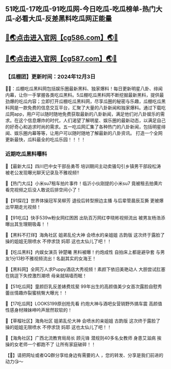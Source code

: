 51吃瓜-17吃瓜-91吃瓜网-今日吃瓜-吃瓜榜单-热门大瓜-必看大瓜-反差黑料吃瓜网正能量
----
[🔞🌏点击进入官网【cg586.com】🌏🔞](https://hei517liao.github.io/)
----
[🔞🌏点击进入官网【cg587.com】🌏🔞](https://hei517liao.github.io/)
----
<h3>【瓜棚团】更新时间：2024年12月3日</h3>

🔞📢：瓜棚吃瓜黑料网包括娱乐圈最新黑料、独家爆料！每日更新明星八卦、绯闻内幕，让你一手掌握各类吃瓜黑料。5瓜棚吃瓜黑料网不断挖掘最新黑料，提供最劲爆的吃瓜内容；立即打开瓜棚吃瓜黑料网，尽享瓜圈的秘密与乐趣，瓜棚吃瓜黑料网是一款免费的信息交互平台，汇聚了大量的八卦新闻和独家爆料。通过下载吃瓜网app，用户可以随时随地免费获取最新的八卦新闻，满足他们对八卦娱乐的需求。在这个信息爆炸的时代，人们渴望了解明星、娱乐圈的最新动态，以满足自己的好奇心和追求时尚的需求。五一吃瓜网汇集了各种热门的八卦新闻，包括明星绯闻、娱乐圈内幕等等，让用户可以随时随地了解最新的八卦资讯。 打造一个全网更新最快，瓜料最全的吃瓜乐园！！！！

<h3>近期吃瓜黑料曝料</h3>

📢【最新大瓜】四川巴中女干部岳勇苓 培训期间主动卖骚勾引乡镇男干部段松涛 被老公发现曝光聊天记录及不雅视频!!

📢【热门大瓜】小米su7租车拍片事件！临沂小伙刚提的小米su7 竟被租去拍黄片 看完视频之后没人敢说后排空间小了！

📢【91探花】世界体操冠军吴柳芳 退役后转型擦边主播 与后辈管晨辰互撕 更被爆出早期走光视频！

📢【91吃瓜】快手539w粉女网红困困 出轨百万网红李晓彬视频流出 被男友杨浩添曝出其生理期吸毒！！

📢【黑料不打烊】海角社区 姐弟乱伦大神 会喷水的亲姐姐 古韵版 这次终于露脸了 操的姐姐无限喷水 不停求饶 妈耶 这也太仙儿了吧！！

📢【吃瓜黑料】内娱女演员 钟楚曦 黑料被曝！约炮成性 自拍床上都是避孕套 与男友1分13秒不雅视频流出！名副其实的女海王！

📢【黑料网】全网万人求Puppy酒店大秀视频！素颜下依旧美艳动人 大胆尝试肛塞在挑逗下失控激烈潮喷 母亲就隔墙而眠！

📢【51吃瓜网】童颜巨乳反差婊费炫斐 99年出生的高颜值美少女首次露脸自慰秀 蕾丝情趣炸裂蜜桃臀大曝光！！

📢【17吃瓜网】LOOKS199原创抢先看 约炮大神与酒吧女营销野外搞车震 高颜值性感身材辣妹呻吟声居然软软的！

📢【草榴社区】海角社区 姐弟乱伦大神 会喷水的亲姐姐 古韵版 这次终于露脸了 操的姐姐无限喷水 不停求饶 妈耶 这也太仙儿了吧！！

📢【海角社区】广西北流教育局局长 顾元锋 潜规则40多名女教师 身患艾滋病 挨操的女老师一个都跑不了 让所有家庭破碎！！

【🔞】请把网址或者QQ群分享给身边有需要的人 ，您的转发、分享是我们前进的动力😘～
